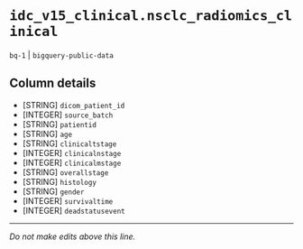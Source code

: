 # `idc_v15_clinical.nsclc_radiomics_clinical`
`bq-1` | `bigquery-public-data`

## Column details
* [STRING]    `dicom_patient_id`
* [INTEGER]   `source_batch`
* [STRING]    `patientid`
* [STRING]    `age`
* [STRING]    `clinicaltstage`
* [INTEGER]   `clinicalnstage`
* [INTEGER]   `clinicalmstage`
* [STRING]    `overallstage`
* [STRING]    `histology`
* [STRING]    `gender`
* [INTEGER]   `survivaltime`
* [INTEGER]   `deadstatusevent`

-------------------------------------------------------------------------------
*Do not make edits above this line.*

